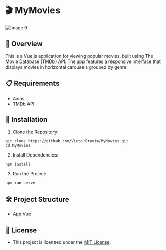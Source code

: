# 🎬 MyMovies

![image 9](https://github.com/VictorBravim/MyMovies/assets/122113588/7f54e150-e9eb-4f44-91e2-72dd779793c0)

## 🚀 Overview

This is a Vue.js application for viewing popular movies, built using The Movie Database (TMDb) API. The app features a responsive interface that displays movies in horizontal carousels grouped by genre.

## 📋 Requirements

- Axios
- TMDb API

## 🔧 Installation
 
1. Clone the Repository:
   
```
git clone https://github.com/VictorBravim/MyMovies.git
cd MyMovies
```

2. Install Dependencies:
   
```
npm install
```

3. Run the Project:
   
```
npm run serve
```

## 🛠️ Project Structure

- App.Vue

## 📄 License

- This project is licensed under the [MIT License](LICENSE).
